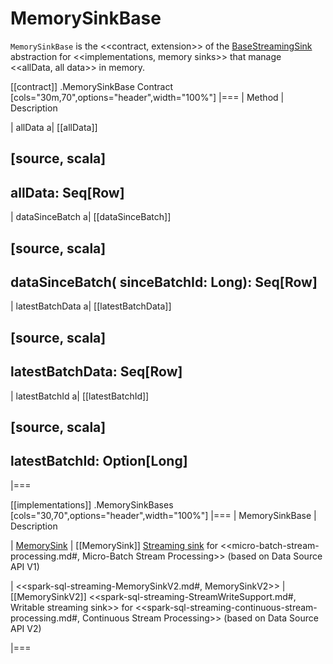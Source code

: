 # MemorySinkBase

`MemorySinkBase` is the <<contract, extension>> of the [BaseStreamingSink](spark-sql-streaming-BaseStreamingSink.md) abstraction for <<implementations, memory sinks>> that manage <<allData, all data>> in memory.

[[contract]]
.MemorySinkBase Contract
[cols="30m,70",options="header",width="100%"]
|===
| Method
| Description

| allData
a| [[allData]]

[source, scala]
----
allData: Seq[Row]
----

| dataSinceBatch
a| [[dataSinceBatch]]

[source, scala]
----
dataSinceBatch(
  sinceBatchId: Long): Seq[Row]
----

| latestBatchData
a| [[latestBatchData]]

[source, scala]
----
latestBatchData: Seq[Row]
----

| latestBatchId
a| [[latestBatchId]]

[source, scala]
----
latestBatchId: Option[Long]
----

|===

[[implementations]]
.MemorySinkBases
[cols="30,70",options="header",width="100%"]
|===
| MemorySinkBase
| Description

| [MemorySink](spark-sql-streaming-MemorySink.md)
| [[MemorySink]] [Streaming sink](Sink.md) for <<micro-batch-stream-processing.md#, Micro-Batch Stream Processing>> (based on Data Source API V1)

| <<spark-sql-streaming-MemorySinkV2.md#, MemorySinkV2>>
| [[MemorySinkV2]] <<spark-sql-streaming-StreamWriteSupport.md#, Writable streaming sink>> for <<spark-sql-streaming-continuous-stream-processing.md#, Continuous Stream Processing>> (based on Data Source API V2)

|===
